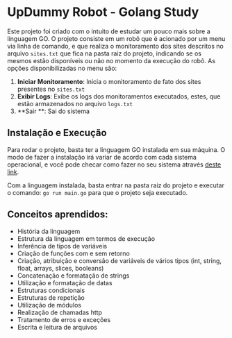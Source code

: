 # UpDummy Robot - Golang Study

Este projeto foi criado com o intuito de estudar um pouco mais sobre a linguagem GO.
O projeto consiste em um robô que é acionado por um menu via linha de comando, e que realiza o monitoramento dos sites descritos no arquivo `sites.txt` que fica na pasta raiz do projeto, indicando se os mesmos estão disponíveis ou não no momento da execução do robô. 
As opções disponibilizadas no menu são:
1. **Iniciar Monitoramento**: Inicia o monitoramento de fato dos sites presentes no `sites.txt`
2. **Exibir Logs**: Exibe os logs dos monitoramentos executados, estes, que estão armazenados no arquivo `logs.txt`
3. **Sair **:  Sai do sistema 

## Instalação e Execução
Para rodar o projeto, basta ter a linguagem GO instalada em sua máquina. O modo de fazer a instalação irá variar de acordo com cada sistema operacional,  e você pode checar como fazer no seu sistema através [deste link](https://golang.org/doc/install). 

Com a linguagem instalada, basta entrar na pasta raiz do projeto e executar o comando: `go run main.go` para que o projeto seja executado.

## Conceitos aprendidos:
- História da linguagem
- Estrutura da linguagem em termos de execução
- Inferência de tipos de variáveis
- Criação de funções com e sem retorno
- Criação, atribuição e conversão de variáveis de vários tipos (int, string, float, arrays, slices, booleans)
- Concatenação e formatação de strings
- Utilização e formatação de datas
- Estruturas condicionais
- Estruturas de repetição
- Utilização de módulos
- Realização de chamadas http
- Tratamento de erros e exceções
- Escrita e leitura de arquivos

